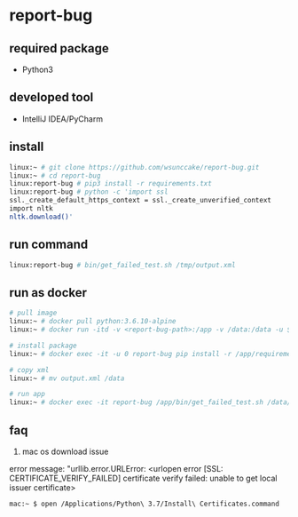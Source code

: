 # report-bug

## required package

- Python3


## developed tool

- IntelliJ IDEA/PyCharm


## install

```bash
linux:~ # git clone https://github.com/wsunccake/report-bug.git
linux:~ # cd report-bug
linux:report-bug # pip3 install -r requirements.txt
linux:report-bug # python -c 'import ssl
ssl._create_default_https_context = ssl._create_unverified_context
import nltk
nltk.download()'
```


## run command

```bash
linux:report-bug # bin/get_failed_test.sh /tmp/output.xml
```


## run as docker

```bash
# pull image
linux:~ # docker pull python:3.6.10-alpine
linux:~ # docker run -itd -v <report-bug-path>:/app -v /data:/data -u $UID --name report-bug python:3.6.10-alpine

# install package
linux:~ # docker exec -it -u 0 report-bug pip install -r /app/requirements.txt

# copy xml
linux:~ # mv output.xml /data

# run app
linux:~ # docker exec -it report-bug /app/bin/get_failed_test.sh /data/output.xml
```


## faq

1. mac os download issue

error message: "urllib.error.URLError: <urlopen error [SSL: CERTIFICATE_VERIFY_FAILED] certificate verify failed: unable to get local issuer certificate>

```bash
mac:~ $ open /Applications/Python\ 3.7/Install\ Certificates.command
```
